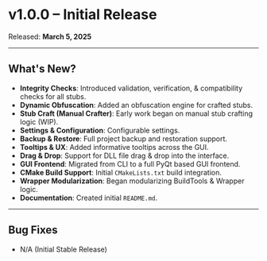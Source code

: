 # v1.0.0 – Initial Release

Released: **March 5, 2025**

---

## What's New?

- **Integrity Checks**: Introduced validation, verification, & compatibility checks for all stubs.
- **Dynamic Obfuscation**: Added an obfuscation engine for crafted stubs.
- **Stub Craft (Manual Crafter)**: Early work began on manual stub crafting logic (WIP).
- **Settings & Configuration**: Configurable settings.
- **Backup & Restore**: Full project backup and restoration support.
- **Tooltips & UX**: Added informative tooltips across the GUI.
- **Drag & Drop**: Support for DLL file drag & drop into the interface.
- **GUI Frontend**: Migrated from CLI to a full PyQt based GUI frontend.
- **CMake Build Support**: Initial `CMakeLists.txt` build integration.
- **Wrapper Modularization**: Began modularizing BuildTools & Wrapper logic.
- **Documentation**: Created initial `README.md`.

---

## Bug Fixes

- N/A (Initial Stable Release)
